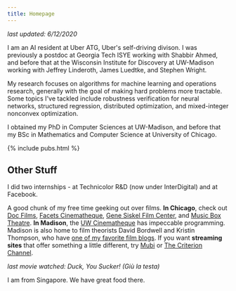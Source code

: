 ```yaml
---
title: Homepage
---
```

_last updated: 6/12/2020_

I am an AI resident at Uber ATG, Uber's self-driving divison. 
I was previously a postdoc at Georgia Tech ISYE working with Shabbir Ahmed, and before that at the Wisconsin Institute for Discovery at UW-Madison working with Jeffrey Linderoth, James Luedtke, and Stephen Wright.

My research focuses on algorithms for machine learning and operations research, generally with the goal of making hard problems more tractable.
Some topics I've tackled include robustness verification for neural networks, structured regression, distributed optimization, and mixed-integer nonconvex optimization.

I obtained my PhD in Computer Sciences at UW-Madison, and before that my BSc in
Mathematics and Computer Science at University of Chicago.

{% include pubs.html %}

## Other Stuff

I did two internships - at Technicolor R&D (now under InterDigital)
and at Facebook.

A good chunk of my free time geeking out over films. 
**In Chicago**, check out [Doc Films](http://docfilms.uchicago.edu/), [Facets
Cinematheque](http://www.facets.org/cinematheque/), [Gene Siskel Film Center](https://www.siskelfilmcenter.org/), and [Music Box Theatre](https://www.musicboxtheatre.com/). 
**In Madison**, the [UW Cinematheque](http://cinema.wisc.edu) has impeccable programming. Madison is also home to film theorists David Bordwell and Kristin Thompson, who have [one of my favorite film blogs](http://www.davidbordwell.net/blog/). 
If you want **streaming sites** that offer something a little different, try [Mubi](https://mubi.com/) or [The Criterion Channel](https://www.criterionchannel.com/).

_last movie watched: Duck, You Sucker! (Giù la testa)_

I am from Singapore. We have great food there.